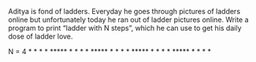 Aditya is fond of ladders. Everyday he goes through pictures of ladders online but unfortunately today he ran out of ladder pictures online. Write a program to print “ladder with N steps”, which he can use to get his daily dose of ladder love.

N = 4
    *   *
    *   *
    *****
    *   *
    *   *
    *****
    *   *
    *   *
    *****
    *   *
    *   *
    *****
    *   *
    *   *